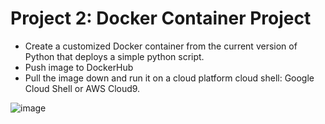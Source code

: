 # Project 2: Docker Container Project
* Create a customized Docker container from the current version of Python that deploys a simple python script.
* Push image to DockerHub
* Pull the image down and run it on a cloud platform cloud shell: Google Cloud Shell or AWS Cloud9.

![image](https://user-images.githubusercontent.com/56372825/110186415-2d8a0400-7de3-11eb-9129-226162fba76c.png)
